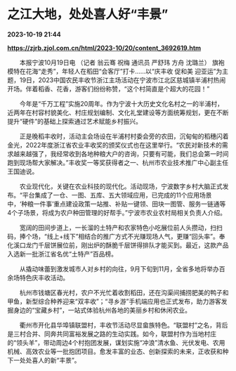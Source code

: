 # 之江大地，处处喜人好“丰景”

**2023-10-19 21:44**

**https://zjrb.zjol.com.cn/html/2023-10/20/content_3692619.htm**

　　本报宁波10月19日电 （记者 翁云骞 祝梅 通讯员 严舒玮 方舟 沈璐兰） 旗袍模特在花海“走秀”，年轻人在稻田“会客厅”打卡……以“庆丰收 促和美 迎亚运”为主题，19日，2023中国农民丰收节浙江主场活动在宁波市江北区慈城镇半浦村热闹开场。伴着稻香、花香，游客们纷纷称赞，“这个村简直是个超大的花园！”

　　今年是“千万工程”实施20周年。作为宁波十大历史文化名村之一的半浦村，近两年在村容村貌美化、村庄规划编制、文化礼堂建设等方面统筹规划，更在不断提升“硬件”的基础上探索通过艺术赋能乡村振兴。

　　正是晚稻丰收时，活动主会场设在半浦村村委会旁的农田，沉甸甸的稻穗闪着金光，2022年度浙江省农业丰收奖的颁奖仪式也在这里举行。“农民对新技术的需求越来越强了，我经常收到各地种粮大户的咨询，只要有可能，我们总会第一时间跑到现场帮大家解决。”丰收奖一等奖获得者之一、杭州市农业技术推广中心副主任王国迪说。

　　农业现代化，关键在农业科技的现代化。活动现场，宁波数字乡村大脑正式发布。“平台集成了一仓、一图、五库、五大领域应用，已完成的11个应用场景中，‘种粮一件事’重点建设政策一站推、补贴一键领、田块一图管、服务一链通等4个子场景，将成为农户种田管理的好帮手。”宁波市农业农村局相关负责人介绍。

　　宽阔的田间步道上，一长溜的土特产和农家特色小吃展位前人头攒动，扫扫码，捧个场，“线上+线下”相结合的推广方式不光赚现场人气，更赚“回头率”。奉化溪口龙门千层饼展位前，刚出炉的酥脆千层饼得排队才能买到。最近，这款产品入选新一批浙江省名优“土特产”百品榜。

　　从撬动味蕾到激发城市人对乡村的向往，9月下旬到11月，全省多地将举办百余场特色庆丰收活动。

　　杭州市钱塘区春光村，农户不光忙着收割稻田，还在沟渠间捕捞肥美的鸭子和甲鱼，新型综合种养迎来“双丰收”；“寻乡游”手机端应用也正式发布，助力游客发掘身边的“宝藏乡村”，一站式体验杭州各地的美丽乡村和休闲农业。

　　衢州市开化县华埠镇联盟村，丰收节活动尽显畲族特色。“联盟村”之名，背后是三村合并、同奔共同富裕发展之路的生动实践。如今，联盟村作为当地村庄的“领头羊”，带动周边4个村抱团发展，谋划实施“冲浪”清水鱼、光伏发电、农用机械、高效农业等一批抱团项目。愈发丰富的业态、创新探索的未来，正收获和种下一处处喜人的新“丰景”。